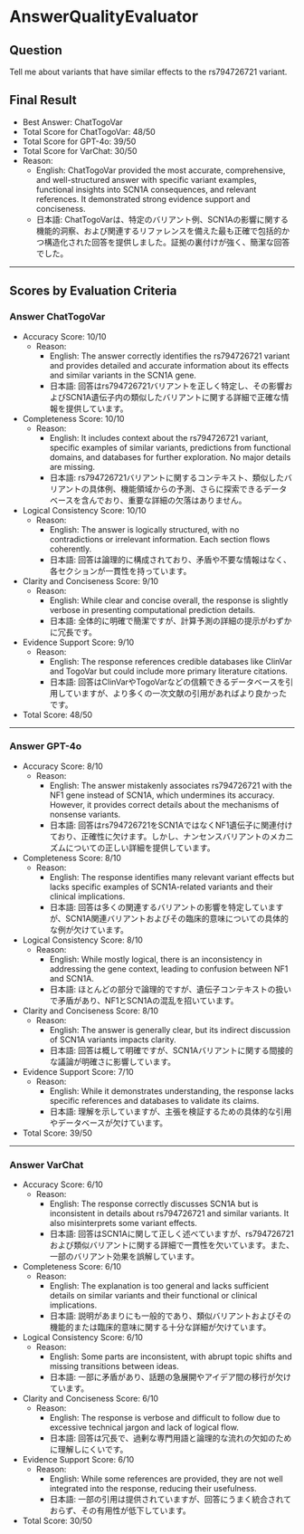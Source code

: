 # AnswerQualityEvaluator

## Question

Tell me about variants that have similar effects to the rs794726721 variant.

## Final Result

- Best Answer: ChatTogoVar
- Total Score for ChatTogoVar: 48/50  
- Total Score for GPT-4o: 39/50  
- Total Score for VarChat: 30/50  
- Reason:  
  - English: ChatTogoVar provided the most accurate, comprehensive, and well-structured answer with specific variant examples, functional insights into SCN1A consequences, and relevant references. It demonstrated strong evidence support and conciseness.  
  - 日本語: ChatTogoVarは、特定のバリアント例、SCN1Aの影響に関する機能的洞察、および関連するリファレンスを備えた最も正確で包括的かつ構造化された回答を提供しました。証拠の裏付けが強く、簡潔な回答でした。  

---

## Scores by Evaluation Criteria

### Answer ChatTogoVar  
- Accuracy Score: 10/10  
  - Reason:  
    - English: The answer correctly identifies the rs794726721 variant and provides detailed and accurate information about its effects and similar variants in the SCN1A gene.  
    - 日本語: 回答はrs794726721バリアントを正しく特定し、その影響およびSCN1A遺伝子内の類似したバリアントに関する詳細で正確な情報を提供しています。  
- Completeness Score: 10/10  
  - Reason:  
    - English: It includes context about the rs794726721 variant, specific examples of similar variants, predictions from functional domains, and databases for further exploration. No major details are missing.  
    - 日本語: rs794726721バリアントに関するコンテキスト、類似したバリアントの具体例、機能領域からの予測、さらに探索できるデータベースを含んでおり、重要な詳細の欠落はありません。  
- Logical Consistency Score: 10/10  
  - Reason:  
    - English: The answer is logically structured, with no contradictions or irrelevant information. Each section flows coherently.  
    - 日本語: 回答は論理的に構成されており、矛盾や不要な情報はなく、各セクションが一貫性を持っています。  
- Clarity and Conciseness Score: 9/10  
  - Reason:  
    - English: While clear and concise overall, the response is slightly verbose in presenting computational prediction details.  
    - 日本語: 全体的に明確で簡潔ですが、計算予測の詳細の提示がわずかに冗長です。  
- Evidence Support Score: 9/10  
  - Reason:  
    - English: The response references credible databases like ClinVar and TogoVar but could include more primary literature citations.  
    - 日本語: 回答はClinVarやTogoVarなどの信頼できるデータベースを引用していますが、より多くの一次文献の引用があればより良かったです。  
- Total Score: 48/50  

---

### Answer GPT-4o  
- Accuracy Score: 8/10  
  - Reason:  
    - English: The answer mistakenly associates rs794726721 with the NF1 gene instead of SCN1A, which undermines its accuracy. However, it provides correct details about the mechanisms of nonsense variants.  
    - 日本語: 回答はrs794726721をSCN1AではなくNF1遺伝子に関連付けており、正確性に欠けます。しかし、ナンセンスバリアントのメカニズムについての正しい詳細を提供しています。  
- Completeness Score: 8/10  
  - Reason:  
    - English: The response identifies many relevant variant effects but lacks specific examples of SCN1A-related variants and their clinical implications.  
    - 日本語: 回答は多くの関連するバリアントの影響を特定していますが、SCN1A関連バリアントおよびその臨床的意味についての具体的な例が欠けています。  
- Logical Consistency Score: 8/10  
  - Reason:  
    - English: While mostly logical, there is an inconsistency in addressing the gene context, leading to confusion between NF1 and SCN1A.  
    - 日本語: ほとんどの部分で論理的ですが、遺伝子コンテキストの扱いで矛盾があり、NF1とSCN1Aの混乱を招いています。  
- Clarity and Conciseness Score: 8/10  
  - Reason:  
    - English: The answer is generally clear, but its indirect discussion of SCN1A variants impacts clarity.  
    - 日本語: 回答は概して明確ですが、SCN1Aバリアントに関する間接的な議論が明確さに影響しています。  
- Evidence Support Score: 7/10  
  - Reason:  
    - English: While it demonstrates understanding, the response lacks specific references and databases to validate its claims.  
    - 日本語: 理解を示していますが、主張を検証するための具体的な引用やデータベースが欠けています。  
- Total Score: 39/50  

---

### Answer VarChat  
- Accuracy Score: 6/10  
  - Reason:  
    - English: The response correctly discusses SCN1A but is inconsistent in details about rs794726721 and similar variants. It also misinterprets some variant effects.  
    - 日本語: 回答はSCN1Aに関して正しく述べていますが、rs794726721および類似バリアントに関する詳細で一貫性を欠いています。また、一部のバリアント効果を誤解しています。  
- Completeness Score: 6/10  
  - Reason:  
    - English: The explanation is too general and lacks sufficient details on similar variants and their functional or clinical implications.  
    - 日本語: 説明があまりにも一般的であり、類似バリアントおよびその機能的または臨床的意味に関する十分な詳細が欠けています。  
- Logical Consistency Score: 6/10  
  - Reason:  
    - English: Some parts are inconsistent, with abrupt topic shifts and missing transitions between ideas.  
    - 日本語: 一部に矛盾があり、話題の急展開やアイデア間の移行が欠けています。  
- Clarity and Conciseness Score: 6/10  
  - Reason:  
    - English: The response is verbose and difficult to follow due to excessive technical jargon and lack of logical flow.  
    - 日本語: 回答は冗長で、過剰な専門用語と論理的な流れの欠如のために理解しにくいです。  
- Evidence Support Score: 6/10  
  - Reason:  
    - English: While some references are provided, they are not well integrated into the response, reducing their usefulness.  
    - 日本語: 一部の引用は提供されていますが、回答にうまく統合されておらず、その有用性が低下しています。  
- Total Score: 30/50  